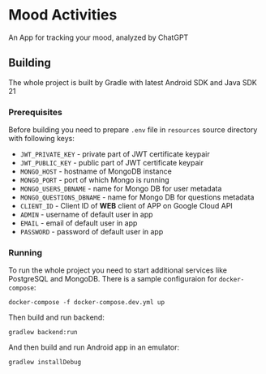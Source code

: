 # Mood Activities

An App for tracking your mood, analyzed by ChatGPT

## Building

The whole project is built by Gradle with latest Android SDK and Java SDK 21

### Prerequisites

Before building you need to prepare `.env` file in `resources` source directory with following keys:

- `JWT_PRIVATE_KEY` - private part of JWT certificate keypair
- `JWT_PUBLIC_KEY` - public part of JWT certificate keypair
- `MONGO_HOST` - hostname of MongoDB instance
- `MONGO_PORT` - port of which Mongo is running
- `MONGO_USERS_DBNAME` - name for Mongo DB for user metadata
- `MONGO_QUESTIONS_DBNAME` - name for Mongo DB for questions metadata
- `CLIENT_ID` - Client ID of **WEB** client of APP on Google Cloud API
- `ADMIN` - username of default user in app
- `EMAIL` - email of default user in app
- `PASSWORD` - password of default user in app

### Running

To run the whole project you need to start additional services like PostgreSQL and MongoDB. 
There is a sample configuraion for `docker-compose`:

```shell
docker-compose -f docker-compose.dev.yml up
```

Then build and run backend:

```shell
gradlew backend:run
```

And then build and run Android app in an emulator:

```shell
gradlew installDebug
```
